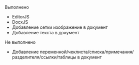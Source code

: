 Выполнено
+ EditorJS
+ DocxJS
+ Добавление сетки изображение в документ
+ Добавление текста в документ

Не выполнено

- Добавление переменной/чеклиста/списка/примечания/разделителя/ссылки/таблицы в документ


